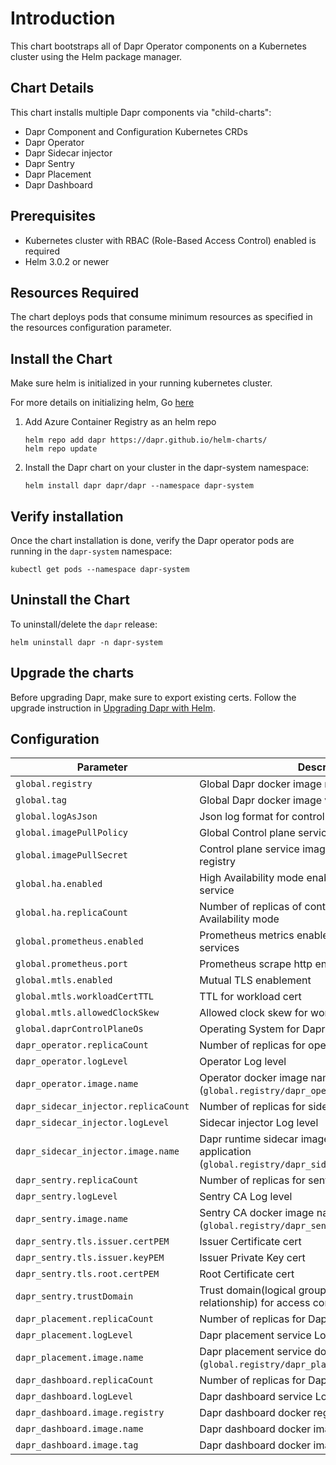 # Introduction

This chart bootstraps all of Dapr Operator components on a Kubernetes cluster using the Helm package manager.

## Chart Details

This chart installs multiple Dapr components via "child-charts":

* Dapr Component and Configuration Kubernetes CRDs
* Dapr Operator
* Dapr Sidecar injector
* Dapr Sentry
* Dapr Placement
* Dapr Dashboard

## Prerequisites

* Kubernetes cluster with RBAC (Role-Based Access Control) enabled is required
* Helm 3.0.2 or newer

## Resources Required
The chart deploys pods that consume minimum resources as specified in the resources configuration parameter.

## Install the Chart

Make sure helm is initialized in your running kubernetes cluster.

For more details on initializing helm, Go [here](https://helm.sh/docs/)

1. Add Azure Container Registry as an helm repo
    ```
    helm repo add dapr https://dapr.github.io/helm-charts/
    helm repo update
    ```

2. Install the Dapr chart on your cluster in the dapr-system namespace:
    ```
    helm install dapr dapr/dapr --namespace dapr-system
    ``` 

## Verify installation

Once the chart installation is done, verify the Dapr operator pods are running in the `dapr-system` namespace:
```
kubectl get pods --namespace dapr-system
```

## Uninstall the Chart

To uninstall/delete the `dapr` release:
```
helm uninstall dapr -n dapr-system
```

## Upgrade the charts

Before upgrading Dapr, make sure to export existing certs. Follow the upgrade instruction in [Upgrading Dapr with Helm](https://github.com/dapr/docs/blob/master/howto/deploy-k8s-prod/README.md#upgrading-dapr-with-helm).


## Configuration

| Parameter                                 | Description                                                             | Default                 |
|-------------------------------------------|-------------------------------------------------------------------------|-------------------------|
| `global.registry`                         | Global Dapr docker image registry                                       | `docker.io/daprio`      |
| `global.tag`                              | Global Dapr docker image version tag                                    | `0.11.0`                |
| `global.logAsJson`                        | Json log format for control plane services                              | `false`                 |
| `global.imagePullPolicy`                  | Global Control plane service imagePullPolicy                            | `Always`                |
| `global.imagePullSecret`                  | Control plane service image pull secret for docker registry             | `""`                    |
| `global.ha.enabled`                       | High Availability mode enabled for control plane service                | `false`                 |
| `global.ha.replicaCount`                  | Number of replicas of control plane services in High Availability mode  | `3`                     |
| `global.prometheus.enabled`               | Prometheus metrics enablement for control plane services                | `true`                  |
| `global.prometheus.port`                  | Prometheus scrape http endpoint port                                    | `9090`                  |
| `global.mtls.enabled`                     | Mutual TLS enablement                                                   | `true`                  |
| `global.mtls.workloadCertTTL`             | TTL for workload cert                                                   | `24h`                   |
| `global.mtls.allowedClockSkew`            | Allowed clock skew for workload cert rotation                           | `15m`                   |
| `global.daprControlPlaneOs`               | Operating System for Dapr control plane                                 | `linux`                 |
| `dapr_operator.replicaCount`              | Number of replicas for operator                                         | `1`                     |
| `dapr_operator.logLevel`                  | Operator Log level                                                      | `info`                  |
| `dapr_operator.image.name`                | Operator docker image name (`global.registry/dapr_operator.image.name`) | `dapr`                  |
| `dapr_sidecar_injector.replicaCount`      | Number of replicas for side car injector                                | `1`                     |
| `dapr_sidecar_injector.logLevel`          | Sidecar injector Log level                                              | `info`                  |
| `dapr_sidecar_injector.image.name`        | Dapr runtime sidecar image name injecting to application (`global.registry/dapr_sidecar_injector.image.name`) | `daprd`                 |
| `dapr_sentry.replicaCount`                | Number of replicas for sentry CA                                        | `1`                     |
| `dapr_sentry.logLevel`                    | Sentry CA Log level                                                     | `info`                  |
| `dapr_sentry.image.name`                  | Sentry CA docker image name (`global.registry/dapr_sentry.image.name`)  | `dapr`                  |
| `dapr_sentry.tls.issuer.certPEM`          | Issuer Certificate cert                                                 | `""`                    |
| `dapr_sentry.tls.issuer.keyPEM`           | Issuer Private Key cert                                                 | `""`                    |
| `dapr_sentry.tls.root.certPEM`            | Root Certificate cert                                                   | `""`                    |
| `dapr_sentry.trustDomain`                 | Trust domain(logical group of to manage trust relationship) for access control list | `cluster.local`         |
| `dapr_placement.replicaCount`             | Number of replicas for Dapr placement                                   | `1`                     |
| `dapr_placement.logLevel`                 | Dapr placement service Log level                                        | `info`                  |
| `dapr_placement.image.name`               | Dapr placement service docker image name (`global.registry/dapr_placement.image.name`) | `dapr`                  |
| `dapr_dashboard.replicaCount`             | Number of replicas for Dapr dashboard                                   | `1`                     |
| `dapr_dashboard.logLevel`                 | Dapr dashboard service Log level                                        | `info`                  |
| `dapr_dashboard.image.registry`           | Dapr dashboard docker registry                                          | `docker.io/daprio`      |
| `dapr_dashboard.image.name`               | Dapr dashboard docker image name                                        | `dashboard`             |
| `dapr_dashboard.image.tag`                | Dapr dashboard docker image tag                                         | `"0.2.0"`               |


